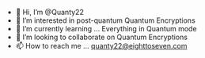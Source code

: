 - 👋 Hi, I’m @Quanty22
- 👀 I’m interested in post-quantum Quantum Encryptions
- 🌱 I’m currently learning ... Everything in Quantum mode
- 💞️ I’m looking to collaborate on Quantum Encryptions
- 📫 How to reach me ... quanty22@eighttoseven.com

<!---
Quanty22/Quanty22 is a ✨ special ✨ repository because its `README.md` (this file) appears on your GitHub profile.
You can click the Preview link to take a look at your changes.
--->
